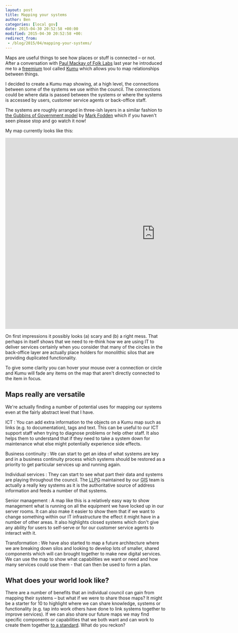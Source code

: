 ```yaml
---
layout: post
title: Mapping your systems
author: Ben
categories: [local gov]
date: 2015-04-30 20:52:58 +00:00
modified: 2015-04-30 20:52:58 +00:
redirect_from:
 - /blog/2015/04/mapping-your-systems/
---
```

Maps are useful things to see how places or stuff is connected &#8211; or not. After a conversation with <a href="http://www.folklabs.com/about-us/paul-mackay/" rel="external">Paul Mackay of Folk Labs</a> last year he introduced me to a <a href="http://www.freemium.org/" rel="nofollow">freemium</a> tool called <a href="https://kumu.io" rel="external">Kumu</a> which allows you to map relationships between things.

I decided to create a Kumu map showing, at a high level, the connections between some of the systems we use within the council. The connections could be where data is passed between the systems or where the systems is accessed by users, customer service agents or back-office staff.

The systems are roughly arranged in three-ish layers in a similar fashion to <a href="https://www.youtube.com/watch?v=BbbdHJS2t8I">the Gubbins of Government model</a> by <a href="https://twitter.com/markwfoden">Mark Fodden</a> which if you haven't seen please stop and go watch it now!

My map currently looks like this:

<p><iframe src="https://kumu.io/embed/93c5bd953577a105cf97698cb009efc7" width="940" height="600" frameborder="0"></iframe></p>

On first impressions it possibly looks (a) scary and (b) a right mess. That perhaps in itself shows that we need to re-think how we are using IT to deliver services certainly when you consider that many of the circles in the back-office layer are actually place holders for monolithic silos that are providing duplicated functionality.

To give some clarity you can hover your mouse over a connection or circle and Kumu will fade any items on the map that aren't directly connected to the item in focus.

## Maps really are versatile

We're actually finding a number of potential uses for mapping our systems even at the fairly abstract level that I have.

ICT
: You can add extra information to the objects on a Kumu map such as links (e.g. to documentation), tags and text. This can be useful to our ICT support staff when trying to diagnose problems or help other staff. It also helps them to understand that if they need to take a system down for maintenance what else might potentially experience side effects.

Business continuity
: We can start to get an idea of what systems are key and in a business continuity process which systems should be restored as a priority to get particular services up and running again.

Individual services
: They can start to see what part their data and systems are playing throughout the council. The <abbr title="Local Land and Property Gazetteer">LLPG</abbr> maintained by our <abbr title="Geographic Information System">GIS</abbr> team is actually a really key systems as it is the authoritative source of address information and feeds a number of that systems.

Senior management
: A map like this is a relatively easy way to show management what is running on all the equipment we have locked up in our server rooms. It can also make it easier to show them that if we want to change something within our IT infrastructure the effect it might have in a number of other areas. It also highlights closed systems which don't give any ability for users to self-serve or for our customer service agents to interact with it.

Transformation
: We have also started to map a future architecture where we are breaking down silos and looking to develop lots of smaller, shared components which will can brought together to make new digital services. We can use the map to show what capabilities we want or need and how many services could use them - that can then be used to form a plan.

## What does your world look like?

There are a number of benefits that an individual council can gain from mapping their systems &#8211; but what if we were to share those maps? It might be a starter for 10 to highlight where we can share knowledge, systems or functionality (e.g. tap into work others have done to link systems together to improve services). If we can also share our future maps we may find specific components or capabilities that we both want and can work to create them together <a href="http://localgovdigital.github.io/localo/">to a standard</a>. What do you reckon?
